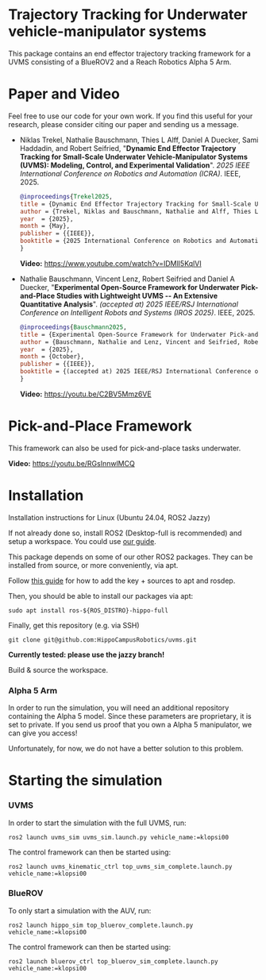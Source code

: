 # Trajectory Tracking for Underwater vehicle-manipulator systems

This package contains an end effector trajectory tracking framework for a UVMS consisting of a BlueROV2 and a Reach Robotics Alpha 5 Arm.


# Paper and Video

Feel free to use our code for your own work.
If you find this useful for your research, please consider citing our paper and sending us a message.


* Niklas Trekel, Nathalie Bauschmann, Thies L Alff, Daniel A Duecker, Sami Haddadin, and Robert Seifried, "**Dynamic End Effector Trajectory Tracking for Small-Scale Underwater Vehicle-Manipulator Systems (UVMS): Modeling, Control, and Experimental Validation**". *2025 IEEE International Conference on Robotics and Automation (ICRA)*. IEEE, 2025. 
  ```bibtex
  @inproceedings{Trekel2025,
  title = {Dynamic End Effector Trajectory Tracking for Small-Scale Underwater Vehicle-Manipulator Systems (UVMS): Modeling, Control, and Experimental Validation},  
  author = {Trekel, Niklas and Bauschmann, Nathalie and Alff, Thies L and Duecker, Daniel A and Haddadin, Sami and Seifried, Robert},  
  year  = {2025},
  month = {May},
  publisher = {{IEEE}},
  booktitle = {2025 International Conference on Robotics and Automation (ICRA)}
  }
  ```
  **Video:** https://www.youtube.com/watch?v=IDMlI5KqlVI

* Nathalie Bauschmann, Vincent Lenz, Robert Seifried and Daniel A Duecker, "**Experimental Open-Source Framework for Underwater Pick-and-Place Studies with Lightweight UVMS -- An Extensive Quantitative Analysis**". *(accepted at) 2025 IEEE/RSJ International Conference on Intelligent Robots and Systems (IROS 2025)*. IEEE, 2025. 
  ```bibtex
  @inproceedings{Bauschmann2025,
  title = {Experimental Open-Source Framework for Underwater Pick-and-Place Studies with Lightweight UVMS -- An Extensive Quantitative Analysis},  
  author = {Bauschmann, Nathalie and Lenz, Vincent and Seifried, Robert and Duecker, Daniel A},  
  year  = {2025},
  month = {October},
  publisher = {{IEEE}},
  booktitle = {(accepted at) 2025 IEEE/RSJ International Conference on Intelligent Robots and Systems (IROS)}
  }
  ```
  **Video:** https://youtu.be/C2BV5Mmz6VE

# Pick-and-Place Framework

This framework can also be used for pick-and-place tasks underwater.

**Video:** https://youtu.be/RGsInnwlMCQ

# Installation

Installation instructions for Linux (Ubuntu 24.04, ROS2 Jazzy)




If not already done so, install ROS2 (Desktop-full is recommended) and setup a workspace.
You could use [our guide](https://hippocampusrobotics.github.io/docs/contents/getting_started/ros_installation.html). 


This package depends on some of our other ROS2 packages.
They can be installed from source, or more conveniently, via apt.

Follow [this guide](https://hippocampusrobotics.github.io/docs/contents/getting_started/pre-built_packages.html) for how to add the key + sources to apt and rosdep.

Then, you should be able to install our packages via apt:
```shell script
sudo apt install ros-${ROS_DISTRO}-hippo-full
```

Finally, get this repository (e.g. via SSH)
```shell script
git clone git@github.com:HippoCampusRobotics/uvms.git
```

**Currently tested: please use the jazzy branch!**

Build & source the workspace.


### Alpha 5 Arm

In order to run the simulation, you will need an additional repository containing the Alpha 5 model. Since these parameters are proprietary, it is set to private. 
If you send us proof that you own a Alpha 5 manipulator, we can give you access!

Unfortunately, for now, we do not have a better solution to this problem.



# Starting the simulation


### UVMS

In order to start the simulation with the full UVMS, run:
```
ros2 launch uvms_sim uvms_sim.launch.py vehicle_name:=klopsi00
```
The control framework can then be started using:
```
ros2 launch uvms_kinematic_ctrl top_uvms_sim_complete.launch.py vehicle_name:=klopsi00
```

### BlueROV
To only start a simulation with the AUV, run:
```
ros2 launch hippo_sim top_bluerov_complete.launch.py vehicle_name:=klopsi00
```
The control framework can then be started using:
```
ros2 launch bluerov_ctrl top_bluerov_sim_complete.launch.py vehicle_name:=klopsi00
```
